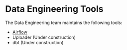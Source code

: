 # Data Engineering Tools

The Data Engineering team maintains the following tools:

* [Airflow](airflow)
* Uploader (Under construction)
* dbt (Under construction)
